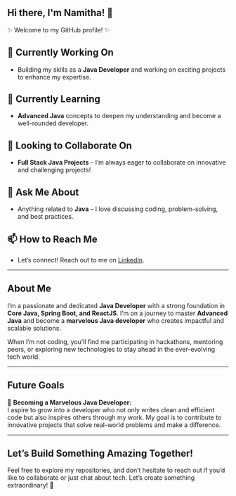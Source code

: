 ## Hi there, I'm Namitha! 👋  
✨ Welcome to my GitHub profile! ✨  

## 🔭 Currently Working On  
- Building my skills as a **Java Developer** and working on exciting projects to enhance my expertise.  

## 🌱 Currently Learning  
- **Advanced Java** concepts to deepen my understanding and become a well-rounded developer.  

## 👯 Looking to Collaborate On  
- **Full Stack Java Projects** – I’m always eager to collaborate on innovative and challenging projects!  

## 💬 Ask Me About  
- Anything related to **Java** – I love discussing coding, problem-solving, and best practices.  

## 📫 How to Reach Me  
- Let’s connect! Reach out to me on [LinkedIn](www.linkedin.com/in/namitha-chendar).  

---

## About Me  
I’m a passionate and dedicated **Java Developer** with a strong foundation in **Core Java, Spring Boot, and ReactJS**. I’m on a journey to master **Advanced Java** and become a **marvelous Java developer** who creates impactful and scalable solutions.  

When I’m not coding, you’ll find me participating in hackathons, mentoring peers, or exploring new technologies to stay ahead in the ever-evolving tech world.  

---

## Future Goals  
🚀 **Becoming a Marvelous Java Developer:**  
I aspire to grow into a developer who not only writes clean and efficient code but also inspires others through my work. My goal is to contribute to innovative projects that solve real-world problems and make a difference.  

---

## Let’s Build Something Amazing Together!  
Feel free to explore my repositories, and don’t hesitate to reach out if you’d like to collaborate or just chat about tech. Let’s create something extraordinary! 🌟  
